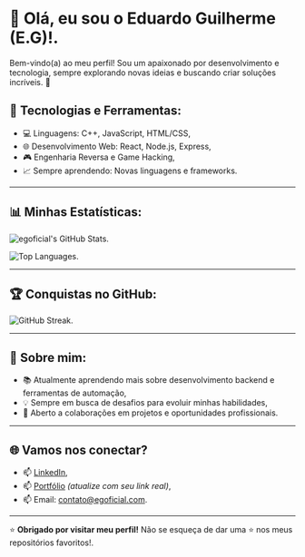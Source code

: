 # 👋 Olá, eu sou o Eduardo Guilherme (E.G)!.

Bem-vindo(a) ao meu perfil! Sou um apaixonado por desenvolvimento e tecnologia, sempre explorando novas ideias e buscando criar soluções incríveis. 🚀

## 🔧 Tecnologias e Ferramentas:

- 💻 Linguagens: C++, JavaScript, HTML/CSS,
- 🌐 Desenvolvimento Web: React, Node.js, Express,
- 🎮 Engenharia Reversa e Game Hacking,
- 📈 Sempre aprendendo: Novas linguagens e frameworks.

---

## 📊 Minhas Estatísticas:

![egoficial's GitHub Stats](https://github-readme-stats.vercel.app/api?username=egoficial&show_icons=true&theme=default).

![Top Languages](https://github-readme-stats.vercel.app/api/top-langs/?username=egoficial&layout=compact&theme=default).

---

## 🏆 Conquistas no GitHub:

![GitHub Streak](https://github-readme-streak-stats.herokuapp.com/?user=egoficial&theme=default).

---

## 🌱 Sobre mim:

- 📚 Atualmente aprendendo mais sobre desenvolvimento backend e ferramentas de automação,
- 💡 Sempre em busca de desafios para evoluir minhas habilidades,
- 💼 Aberto a colaborações em projetos e oportunidades profissionais.

---

## 🌐 Vamos nos conectar?

- 📫 [LinkedIn](https://linkedin.com/in/egoficial),
- 📫 [Portfólio](https://seu-portfolio.com) *(atualize com seu link real)*,
- 📫 Email: contato@egoficial.com.

---

⭐️ **Obrigado por visitar meu perfil!** Não se esqueça de dar uma ⭐️ nos meus repositórios favoritos!.
